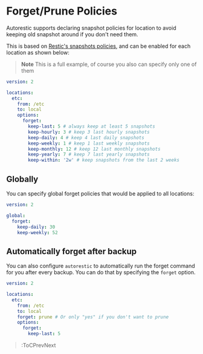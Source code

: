 # Forget/Prune Policies

Autorestic supports declaring snapshot policies for location to avoid keeping old snapshot around if you don't need them.

This is based on [Restic's snapshots policies](https://restic.readthedocs.io/en/latest/060_forget.html#removing-snapshots-according-to-a-policy), and can be enabled for each location as shown below:

> **Note** This is a full example, of course you also can specify only one of them

```yaml | .autorestic.yml
version: 2

locations:
  etc:
    from: /etc
    to: local
    options:
      forget:
        keep-last: 5 # always keep at least 5 snapshots
        keep-hourly: 3 # keep 3 last hourly snapshots
        keep-daily: 4 # keep 4 last daily snapshots
        keep-weekly: 1 # keep 1 last weekly snapshots
        keep-monthly: 12 # keep 12 last monthly snapshots
        keep-yearly: 7 # keep 7 last yearly snapshots
        keep-within: '2w' # keep snapshots from the last 2 weeks
```

## Globally

You can specify global forget policies that would be applied to all locations:

```yaml | .autorestic.yml
version: 2

global:
  forget:
    keep-daily: 30
    keep-weekly: 52
```

## Automatically forget after backup

You can also configure `autorestic` to automatically run the forget command for you after every backup. You can do that by specifying the `forget` option.

```yaml | .autorestic.yml
version: 2

locations:
  etc:
    from: /etc
    to: local
    forget: prune # Or only "yes" if you don't want to prune
    options:
      forget:
        keep-last: 5
```

> :ToCPrevNext
